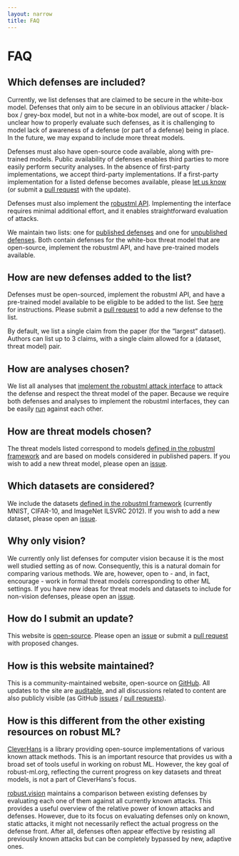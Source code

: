 ```yaml
---
layout: narrow
title: FAQ
---
```


# FAQ

## Which defenses are included?

Currently, we list defenses that are claimed to be secure in the white-box
model. Defenses that only aim to be secure in an oblivious attacker / black-box
/ grey-box model, but not in a white-box model, are out of scope. It is unclear
how to properly evaluate such defenses, as it is challenging to model lack of
awareness of a defense (or part of a defense) being in place. In the future, we
may expand to include more threat models.

Defenses must also have open-source code available, along with pre-trained
models. Public availability of defenses enables third parties to more easily
perform security analyses. In the absence of first-party implementations, we
accept third-party implementations. If a first-party implementation for a
listed defense becomes available, please [let us know][issues] (or submit a
[pull request][pulls] with the update).

Defenses must also implement the [robustml API][robustml]. Implementing the
interface requires minimal additional effort, and it enables straightforward
evaluation of attacks.

We maintain two lists: one for [published defenses][defenses] and one for
[unpublished defenses][preprints]. Both contain defenses for the white-box
threat model that are open-source, implement the robustml API, and have
pre-trained models available.

## How are new defenses added to the list?

Defenses must be open-sourced, implement the robustml API, and have a
pre-trained model available to be eligible to be added to the list. See
[here][instructions] for instructions. Please submit a [pull request][pulls] to
add a new defense to the list.

By default, we list a single claim from the paper (for the “largest” dataset).
Authors can list up to 3 claims, with a single claim allowed for a (dataset,
threat model) pair.

## How are analyses chosen?

We list all analyses that [implement the robustml attack interface][attack] to
attack the defense and respect the threat model of the paper. Because we
require both defenses and analyses to implement the robustml interfaces, they
can be easily [run][run] against each other.

## How are threat models chosen?

The threat models listed correspond to models [defined in the robustml
framework][threat models] and are based on models considered in published
papers. If you wish to add a new threat model, please open an [issue][issues].

## Which datasets are considered?

We include the datasets [defined in the robustml framework][datasets]
(currently MNIST, CIFAR-10, and ImageNet ILSVRC 2012). If you wish to add a new
dataset, please open an [issue][issues].

## Why only vision?

We currently only list defenses for computer vision because it is the most well
studied setting as of now. Consequently, this is a natural domain for comparing
various methods. We are, however, open to - and, in fact, encourage - work in
formal threat models corresponding to other ML settings. If you have new ideas
for threat models and datasets to include for non-vision defenses, please open
an [issue][issues].

## How do I submit an update?

This website is [open-source][source]. Please open an [issue][issues] or submit
a [pull request][pulls] with proposed changes.

## How is this website maintained?

This is a community-maintained website, open-source on [GitHub][source]. All
updates to the site are [auditable][commits], and all discussions related to
content are also publicly visible (as GitHub [issues][issues] / [pull
requests][pulls]).

## How is this different from the other existing resources on robust ML?

[CleverHans][cleverhans] is a library providing open-source implementations of
various known attack methods. This is an important resource that provides us
with a broad set of tools useful in working on robust ML. However, the key goal
of robust-ml.org, reflecting the current progress on key datasets and threat
models, is not a part of CleverHans's focus.

[robust.vision][robust vision] maintains a comparison between existing defenses
by evaluating each one of them against all currently known attacks. This
provides a useful overview of the relative power of known attacks and defenses.
However, due to its focus on evaluating defenses only on known, static attacks,
it might not necessarily reflect the actual progress on the defense front.
After all, defenses often appear effective by resisting all previously known
attacks but can be completely bypassed by new, adaptive ones.

[source]: https://github.com/robust-ml/robust-ml.github.io
[commits]: https://github.com/robust-ml/robust-ml.github.io/commits/master
[defenses]: /defenses/
[preprints]: /preprints/
[robustml]: https://github.com/robust-ml/robustml
[instructions]: https://github.com/robust-ml/robustml#usage
[issues]: https://github.com/robust-ml/robust-ml.github.io/issues
[pulls]: https://github.com/robust-ml/robust-ml.github.io/pulls
[threat models]: https://github.com/robust-ml/robustml/blob/master/robustml/threat_model.py
[datasets]: https://github.com/robust-ml/robustml/blob/master/robustml/dataset.py
[attack]: https://github.com/robust-ml/robustml/blob/master/robustml/attack.py
[run]: https://github.com/robust-ml/robustml/blob/master/robustml/evaluate.py
[cleverhans]: https://github.com/tensorflow/cleverhans
[robust vision]: https://robust.vision/
